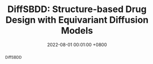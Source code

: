 ---
title:          "DiffSBDD: Structure-based Drug Design with Equivariant Diffusion Models"
date:           2022-08-01 00:01:00 +0800
selected:       true
pub:            "MLSB @ NeurIPS"
# pub_pre:        "Submitted to "
# pub_post:       'Under review.'
pub_last:       ' <span class="badge badge-pill badge-custom badge-success">Spotlight</span>'
pub_date:       "2022"

abstract: >-
  DiffSBDD 
cover:          https://miro.medium.com/v2/resize:fit:1400/1*YVAA3CzJzvDrk_XvMXWbMw.png
authors:
  - Arne Schneuing
  - Yuanqi Du
  - Charles Harris
  - Arian Jamasb
  - Ilia Igashov
  - Weitao Du
  - Tom Blundell
  - Pietro Lió
  - Carla Gomes
  - Max Welling
  - Michael Bronstein
  - Bruno Correia 
links:
  Code: https://github.com/arneschneuing/DiffSBDD
  Paper: https://arxiv.org/abs/2210.13695
---